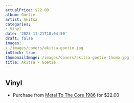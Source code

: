 ```yaml
---
actualPrice: $22.00
album: Goetie
artist: Akitsa
categories:
- Vinyl
date: '2023-11-21T18:04:50'
draft: false
images:
- /images/covers/akitsa-goetie.jpg
inStock: true
thumbnailImage: /images/covers/akitsa-goetie-thumb.jpg
title: Akitsa - Goetie
---
```


## Vinyl
* Purchase from [Metal To The Core 1986](https://metaltothecore1986.com/shop/akitsa-goetie-12-double-lp-clear-with-black-and-white-splatter/) for $22.00
